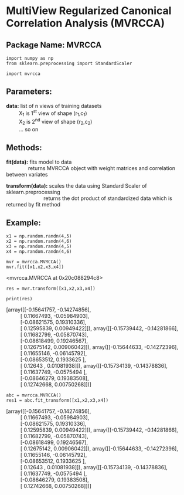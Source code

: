 # MultiView Regularized Canonical Correlation Analysis (MVRCCA)

## Package Name: MVRCCA
```
import numpy as np
from sklearn.preprocessing import StandardScaler
```
```
import mvrcca
```
## Parameters:

**data:** list of n views of training datasets  
&ensp;&ensp;&ensp;&ensp;&ensp;X<sub>1</sub> is 1<sup>st</sup> view of shape (r<sub>1</sub>,c<sub>1</sub>)  
&ensp;&ensp;&ensp;&ensp;&ensp;X<sub>2</sub> is 2<sup>nd</sup> view of shape (r<sub>2</sub>,c<sub>2</sub>)  
&ensp;&ensp;&ensp;&ensp;&ensp;... so on

## Methods:

**fit(data):** fits model to data  
&ensp;&ensp;&ensp;&ensp;&ensp;&ensp;&ensp;&ensp; returns MVRCCA object with weight matrices and correlation between variates
  
**transform(data):** scales the data using Standard Scaler of sklearn.preprocessing  
&ensp;&ensp;&ensp;&ensp;&ensp;&ensp;&ensp;&ensp;&ensp;&ensp;&ensp;&ensp;&ensp;&ensp; returns the dot product of standardized data which is returned by fit method 

## Example:
```
x1 = np.random.randn(4,5)
x2 = np.random.randn(4,6)
x3 = np.random.randn(4,5)
x4 = np.random.randn(4,6)
```


```
mvr = mvrcca.MVRCCA()
mvr.fit([x1,x2,x3,x4])
```
<mvrcca.MVRCCA at 0x20c088294c8>

```
res = mvr.transform([x1,x2,x3,x4])
```
```
print(res)
```
[array([[-0.15641757, -0.14274856],  
&ensp;&ensp;&ensp;&ensp;&ensp;       [ 0.11667493, -0.05984903],  
&ensp;&ensp;&ensp;&ensp;&ensp;       [-0.08621575,  0.19310336],  
&ensp;&ensp;&ensp;&ensp;&ensp;       [ 0.12595839,  0.00949422]]), array([[-0.15739442, -0.14281866],  
&ensp;&ensp;&ensp;&ensp;&ensp;       [ 0.11682799, -0.05870743],  
&ensp;&ensp;&ensp;&ensp;&ensp;       [-0.08618499,  0.19246567],  
&ensp;&ensp;&ensp;&ensp;&ensp;       [ 0.12675142,  0.00906042]]), array([[-0.15644633, -0.14272396],  
&ensp;&ensp;&ensp;&ensp;&ensp;       [ 0.11655146, -0.06145792],  
&ensp;&ensp;&ensp;&ensp;&ensp;       [-0.08653512,  0.1933625 ],  
&ensp;&ensp;&ensp;&ensp;&ensp;       [ 0.12643   ,  0.01081938]]), array([[-0.15734139, -0.14378836],  
&ensp;&ensp;&ensp;&ensp;&ensp;       [ 0.11637749, -0.0575494 ],  
&ensp;&ensp;&ensp;&ensp;&ensp;       [-0.08646279,  0.19383508],  
&ensp;&ensp;&ensp;&ensp;&ensp;       [ 0.12742668,  0.00750268]])]  
```
abc = mvrcca.MVRCCA()
res1 = abc.fit_transform([x1,x2,x3,x4])
```
[array([[-0.15641757, -0.14274856],  
&ensp;&ensp;&ensp;&ensp;&ensp;       [ 0.11667493, -0.05984903],  
&ensp;&ensp;&ensp;&ensp;&ensp;       [-0.08621575,  0.19310336],  
&ensp;&ensp;&ensp;&ensp;&ensp;       [ 0.12595839,  0.00949422]]), array([[-0.15739442, -0.14281866],  
&ensp;&ensp;&ensp;&ensp;&ensp;       [ 0.11682799, -0.05870743],  
&ensp;&ensp;&ensp;&ensp;&ensp;       [-0.08618499,  0.19246567],  
&ensp;&ensp;&ensp;&ensp;&ensp;       [ 0.12675142,  0.00906042]]), array([[-0.15644633, -0.14272396],  
&ensp;&ensp;&ensp;&ensp;&ensp;       [ 0.11655146, -0.06145792],  
&ensp;&ensp;&ensp;&ensp;&ensp;       [-0.08653512,  0.1933625 ],  
&ensp;&ensp;&ensp;&ensp;&ensp;       [ 0.12643   ,  0.01081938]]), array([[-0.15734139, -0.14378836],  
&ensp;&ensp;&ensp;&ensp;&ensp;       [ 0.11637749, -0.0575494 ],  
&ensp;&ensp;&ensp;&ensp;&ensp;       [-0.08646279,  0.19383508],  
&ensp;&ensp;&ensp;&ensp;&ensp;       [ 0.12742668,  0.00750268]])]  

